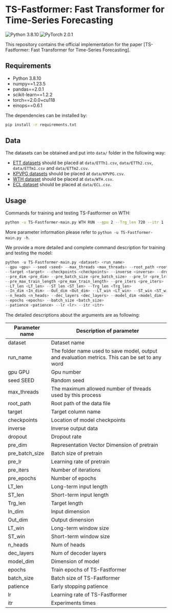 # TS-Fastformer: Fast Transformer for Time-Series Forecasting

![Python 3.8.10](https://img.shields.io/badge/python-3.8-green.svg?style=plastic)
![PyTorch 2.0.1](https://img.shields.io/badge/PyTorch%20-%23EE4C2C.svg?style=plastic)

This repository contains the official implementation for the paper [TS-Fastformer: Fast Transformer for Time-Series Forecasting].

## Requirements

- Python 3.8.10
- numpy==1.23.5
- pandas==2.0.1
- scikit-learn==1.2.2
- torch==2.0.0+cu118
- einops==0.6.1

The dependencies can be installed by:
```bash
pip install -r requirements.txt
```

## Data

The datasets can be obtained and put into `data/` folder in the following way:

* [ETT datasets](https://github.com/zhouhaoyi/ETDataset) should be placed at `data/ETTh1.csv`, `data/ETTh2.csv`, `data/ETTm1.csv` and `data/ETTm2.csv`.
* [KPVPG datasets](https://github.com/leesw9501/TS-Fastformer2022/tree/main/data) should be placed at `data/KPVPG.csv`.
* [WTH dataset](https://drive.google.com/drive/folders/1ohGYWWohJlOlb2gsGTeEq3Wii2egnEPR) should be placed at `data/WTH.csv`.
* [ECL dataset](https://drive.google.com/drive/folders/1ohGYWWohJlOlb2gsGTeEq3Wii2egnEPR) should be placed at `data/ECL.csv`.



## Usage
Commands for training and testing TS-Fastformer on WTH:

```bash
python -u TS-Fastformer-main.py WTH RUN --gpu 2 --Trg_len 720 --itr 1 --batch_size 128 --model_dim 128
```

More parameter information please refer to ```python -u TS-Fastformer-main.py -h```.

We provide a more detailed and complete command description for training and testing the model:

```python
python -u TS-Fastformer-main.py <dataset> <run_name>
--gpu <gpu> --seed <seed> --max_threads <max_threads> --root_path <root_path>
--target <target> --checkpoints <checkpoints> --inverse <inverse> --dropout <dropout>
--pre_dim <pre_dim> --pre_batch_size <pre_batch_size> --pre_lr <pre_lr> 
--pre_max_train_length <pre_max_train_length> --pre_iters <pre_iters> --pre_epochs <pre_epochs>
--LT_len <LT_len> --ST_len <ST_len> --Trg_len <Trg_len> 
--In_dim <In_dim> --Out_dim <Out_dim> --LT_win <LT_win> --ST_win <ST_win> 
--n_heads <n_heads> --dec_layers <dec_layers> --model_dim <model_dim>
--epochs <epochs> --batch_size <batch_size> 
--patience <patience> --lr <lr> --itr <itr>
```

The detailed descriptions about the arguments are as following:

| Parameter name | Description of parameter |
| --- | --- |
|dataset               |Dataset name|
|run_name              |The folder name used to save model, output and evaluation metrics. This can be set to any word|
|gpu GPU             |Gpu number|
|seed SEED           |Random seed|
|max_threads |The maximum allowed number of threads used by this process|
|root_path |Root path of the data file|
|target |Target column name|
|checkpoints |Location of model checkpoints|
|inverse |Inverse output data|
|dropout |Dropout rate|
|pre_dim |Representation Vector Dimension of pretrain|
|pre_batch_size |Batch size of pretrain|
|pre_lr |Learning rate of pretrain|
|pre_iters |Number of iterations|
|pre_epochs |Number of epochs|
|LT_len | Long-term input length|
|ST_len |Short-term input length|
|Trg_len |Target length|
|In_dim |Input dimension|
|Out_dim |Output dimension|
|LT_win |Long-term window size|
|ST_win |Short-term window size|
|n_heads |Num of heads|
|dec_layers |Num of decoder layers|
|model_dim |Dimension of model|
|epochs |Train epochs of TS-Fastformer|
|batch_size |Batch size of TS-Fastformer|
|patience |Early stopping patience|
|lr |Learning rate of TS-Fastformer|
|itr |Experiments times|

